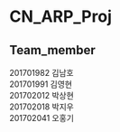 # CN_ARP_Proj
## Team_member  

201701982 김남호  
201701991 김영현  
201702012 박상현  
201702018 박지우  
201702041 오홍기  
